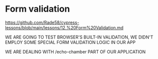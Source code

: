 # Form validation

<https://github.com/Rade58/cypress-lessons/blob/main/lessons/12.%20Form%20Validation.md>

WE ARE GOING TO TEST BROWSER'S BUILT-IN VALIDATION, WE DIDN'T EMPLOY SOME SPECIAL FORM VALIDATION LOGIC IN OUR APP

WE ARE DEALING WITH /echo-chamber PART OF OUR APPLICATION

